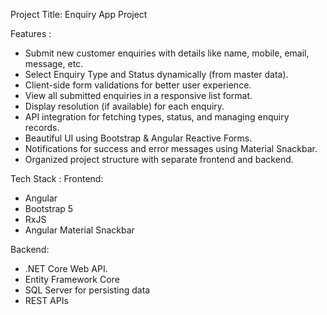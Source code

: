 Project 
Title: Enquiry App Project

Features :
- Submit new customer enquiries with details like name, mobile, email, message, etc.
- Select Enquiry Type and Status dynamically (from master data).
- Client-side form validations for better user experience.
- View all submitted enquiries in a responsive list format.
- Display resolution (if available) for each enquiry.
- API integration for fetching types, status, and managing enquiry records.
- Beautiful UI using Bootstrap & Angular Reactive Forms.
- Notifications for success and error messages using Material Snackbar.
- Organized project structure with separate frontend and backend.

Tech Stack :
Frontend:
  - Angular
  - Bootstrap 5
  - RxJS
  - Angular Material Snackbar

Backend:
 - .NET Core Web API.
 -  Entity Framework Core
 -  SQL Server for persisting data
 -  REST APIs



